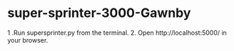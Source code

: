 # super-sprinter-3000-Gawnby

1 .Run supersprinter.py from the terminal.
2. Open http://localhost:5000/ in your browser.
